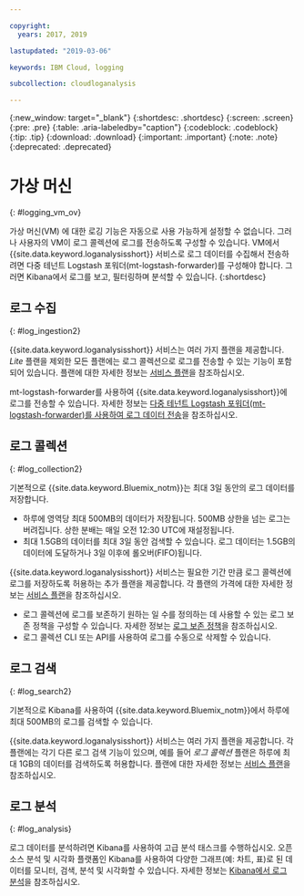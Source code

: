 ```yaml
---

copyright:
  years: 2017, 2019

lastupdated: "2019-03-06"

keywords: IBM Cloud, logging

subcollection: cloudloganalysis

---
```


{:new_window: target="_blank"}
{:shortdesc: .shortdesc}
{:screen: .screen}
{:pre: .pre}
{:table: .aria-labeledby="caption"}
{:codeblock: .codeblock}
{:tip: .tip}
{:download: .download}
{:important: .important}
{:note: .note}
{:deprecated: .deprecated}

# 가상 머신
{: #logging_vm_ov}

가상 머신(VM) 에 대한 로깅 기능은 자동으로 사용 가능하게 설정할 수 없습니다. 그러나 사용자의 VM이 로그 콜렉션에 로그를 전송하도록 구성할 수 있습니다. VM에서 {{site.data.keyword.loganalysisshort}} 서비스로 로그 데이터를 수집해서 전송하려면 다중 테넌트 Logstash 포워더(mt-logstash-forwarder)를 구성해야 합니다. 그러면 Kibana에서 로그를 보고, 필터링하며 분석할 수 있습니다.
{:shortdesc}


## 로그 수집
{: #log_ingestion2}

{{site.data.keyword.loganalysisshort}} 서비스는 여러 가지 플랜을 제공합니다. *Lite* 플랜을 제외한 모든 플랜에는 로그 콜렉션으로 로그를 전송할 수 있는 기능이 포함되어 있습니다. 플랜에 대한 자세한 정보는 [서비스 플랜](/docs/services/CloudLogAnalysis?topic=cloudloganalysis-log_analysis_ov#plans)을 참조하십시오.

mt-logstash-forwarder를 사용하여 {{site.data.keyword.loganalysisshort}}에 로그를 전송할 수 있습니다. 자세한 정보는 [다중 테넌트 Logstash 포워더(mt-logstash-forwarder)를 사용하여 로그 데이터 전송](/docs/services/CloudLogAnalysis/how-to/send-data?topic=cloudloganalysis-send_data_mt#send_data_mt)을 참조하십시오.


## 로그 콜렉션
{: #log_collection2}

기본적으로 {{site.data.keyword.Bluemix_notm}}는 최대 3일 동안의 로그 데이터를 저장합니다.   

* 하루에 영역당 최대 500MB의 데이터가 저장됩니다. 500MB 상한을 넘는 로그는 버려집니다. 상한 분배는 매일 오전 12:30 UTC에
재설정됩니다.
* 최대 1.5GB의 데이터를 최대 3일 동안 검색할 수 있습니다. 로그 데이터는 1.5GB의 데이터에 도달하거나 3일 이후에 롤오버(FIFO)됩니다.

{{site.data.keyword.loganalysisshort}} 서비스는 필요한 기간 만큼 로그 콜렉션에 로그를 저장하도록 허용하는 추가 플랜을 제공합니다. 각 플랜의 가격에 대한 자세한 정보는 [서비스 플랜](/docs/services/CloudLogAnalysis?topic=cloudloganalysis-log_analysis_ov#plans)을 참조하십시오.

* 로그 콜렉션에 로그를 보존하기 원하는 일 수를 정의하는 데 사용할 수 있는 로그 보존 정책을 구성할 수 있습니다. 자세한 정보는 [로그 보존 정책](/docs/services/CloudLogAnalysis?topic=cloudloganalysis-manage_logs#log_retention_policy)을 참조하십시오.
* 로그 콜렉션 CLI 또는 API를 사용하여 로그를 수동으로 삭제할 수 있습니다.


## 로그 검색
{: #log_search2}

기본적으로 Kibana를 사용하여 {{site.data.keyword.Bluemix_notm}}에서 하루에 최대 500MB의 로그를 검색할 수 있습니다. 

{{site.data.keyword.loganalysisshort}} 서비스는 여러 가지 플랜을 제공합니다. 각 플랜에는 각기 다른 로그 검색 기능이 있으며, 예를 들어 *로그 콜렉션* 플랜은 하루에 최대 1GB의 데이터를 검색하도록 허용합니다. 플랜에 대한 자세한 정보는 [서비스 플랜](/docs/services/CloudLogAnalysis?topic=cloudloganalysis-log_analysis_ov#plans)을 참조하십시오.


## 로그 분석
{: #log_analysis}

로그 데이터를 분석하려면 Kibana를 사용하여 고급 분석 태스크를 수행하십시오. 오픈 소스 분석 및 시각화 플랫폼인 Kibana를 사용하여 다양한 그래프(예: 차트, 표)로 된 데이터를 모니터, 검색, 분석 및 시각화할 수 있습니다. 자세한 정보는 [Kibana에서 로그 분석](/docs/services/CloudLogAnalysis/kibana?topic=cloudloganalysis-analyzing_logs_Kibana#analyzing_logs_Kibana)을 참조하십시오.

